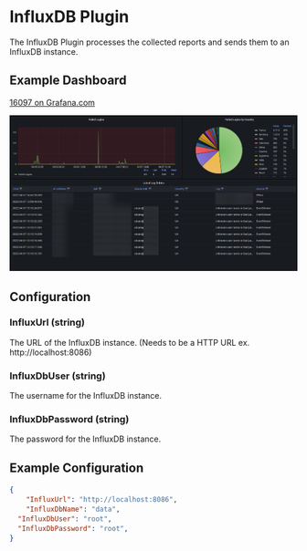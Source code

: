 # InfluxDB Plugin

The InfluxDB Plugin processes the collected reports and sends them to an InfluxDB instance.

## Example Dashboard

[16097 on Grafana.com](https://grafana.com/grafana/dashboards/16097)

[![dashboard-influxdb](./Images/Example_Dashboard.png)](https://grafana.com/grafana/dashboards/16097)



## Configuration

### InfluxUrl (string)

The URL of the InfluxDB instance. (Needs to be a HTTP URL ex. http://localhost:8086)

### InfluxDbUser (string)

The username for the InfluxDB instance.

### InfluxDbPassword (string)

The password for the InfluxDB instance.

## Example Configuration

```json
{
	"InfluxUrl": "http://localhost:8086",
	"InfluxDbName": "data",
  "InfluxDbUser": "root",
  "InfluxDbPassword": "root",
}
```